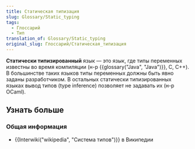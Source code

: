 ```yaml
---
title: Статическая типизация
slug: Glossary/Static_typing
tags:
  - Глоссарий
  - Тип
translation_of: Glossary/Static_typing
original_slug: Глоссарий/Статическая_типизация
---
```

**Статически типизированный** язык — это язык, где типы переменных известны во время компиляции (н-р {{glossary("Java", "Java")}}, C, C++). В большинстве таких языков типы переменных должны быть явно заданы разработчиком. В остальных статически типизированных языках вывод типов (type inference) позволяет не задавать их (н-р OCaml).

## Узнать больше

### Общая информация

- {{Interwiki("wikipedia", "Система типов")}} в Википедии
